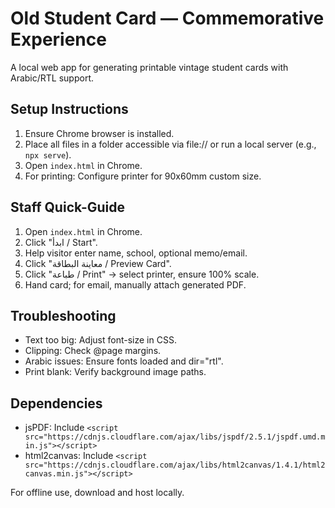 # Old Student Card — Commemorative Experience

A local web app for generating printable vintage student cards with Arabic/RTL support.

## Setup Instructions

1. Ensure Chrome browser is installed.
2. Place all files in a folder accessible via file:// or run a local server (e.g., `npx serve`).
3. Open `index.html` in Chrome.
4. For printing: Configure printer for 90x60mm custom size.

## Staff Quick-Guide

1. Open `index.html` in Chrome.
2. Click "ابدأ / Start".
3. Help visitor enter name, school, optional memo/email.
4. Click "معاينة البطاقة / Preview Card".
5. Click "طباعة / Print" → select printer, ensure 100% scale.
6. Hand card; for email, manually attach generated PDF.

## Troubleshooting

- Text too big: Adjust font-size in CSS.
- Clipping: Check @page margins.
- Arabic issues: Ensure fonts loaded and dir="rtl".
- Print blank: Verify background image paths.

## Dependencies

- jsPDF: Include `<script src="https://cdnjs.cloudflare.com/ajax/libs/jspdf/2.5.1/jspdf.umd.min.js"></script>`
- html2canvas: Include `<script src="https://cdnjs.cloudflare.com/ajax/libs/html2canvas/1.4.1/html2canvas.min.js"></script>`

For offline use, download and host locally.
